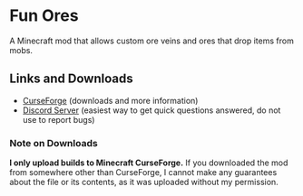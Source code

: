 # Fun Ores

A Minecraft mod that allows custom ore veins and ores that drop items from mobs.

## Links and Downloads

- [CurseForge](https://www.curseforge.com/minecraft/mc-mods/fun-ores) (downloads and more information)
- [Discord Server](https://discord.gg/Adyk9zHnUn) (easiest way to get quick questions answered, do not use to report bugs)

### Note on Downloads

**I only upload builds to Minecraft CurseForge.** If you downloaded the mod from somewhere other than CurseForge, I cannot make any guarantees about the file or its contents, as it was uploaded without my permission.
